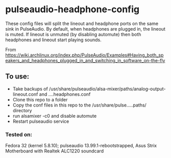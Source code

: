 # pulseaudio-headphone-config

These config files will split the lineout and headphone ports on the same sink in PulseAudio. By default, when headphones are plugged in, the lineout is muted. If lineout is unmuted (by disabling automute) then both headphones and lineout start playing sounds.

From https://wiki.archlinux.org/index.php/PulseAudio/Examples#Having_both_speakers_and_headphones_plugged_in_and_switching_in_software_on-the-fly

## To use:
* Take backups of /usr/share/pulseaudio/alsa-mixer/paths/analog-output-lineout.conf and ....headphones.conf
* Clone this repo to a folder
* Copy the conf files in this repo to the /usr/share/pulse.....paths/ directory
* run alsamixer -c0 and disable automute
* Restart pulseaudio service

### Tested on:
Fedora 32 (kernel 5.8.10); pulseaudio 13.99.1-rebootstrapped, Asus Strix Motherboard with Realtek ALC1220 soundcard
